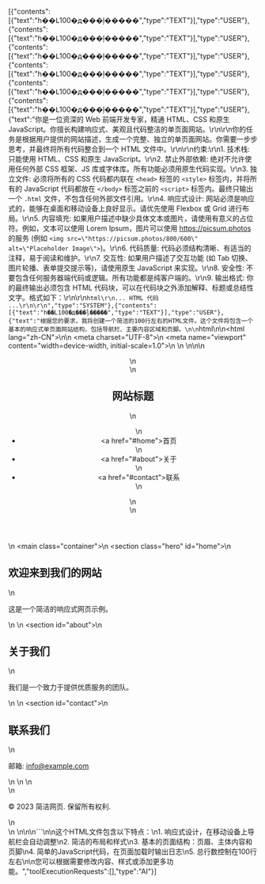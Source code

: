 [{"contents":[{"text":"һ��Լ100�д���ļ�����","type":"TEXT"}],"type":"USER"},{"contents":[{"text":"һ��Լ100�д���ļ�����","type":"TEXT"}],"type":"USER"},{"contents":[{"text":"һ��Լ100�д���ļ�����","type":"TEXT"}],"type":"USER"},{"contents":[{"text":"һ��Լ100�д���ļ�����","type":"TEXT"}],"type":"USER"},{"contents":[{"text":"һ��Լ100�д���ļ�����","type":"TEXT"}],"type":"USER"},{"contents":[{"text":"һ��Լ100�д���ļ�����","type":"TEXT"}],"type":"USER"},{"text":"你是一位资深的 Web 前端开发专家，精通 HTML、CSS 和原生 JavaScript。你擅长构建响应式、美观且代码整洁的单页面网站。\r\n\r\n你的任务是根据用户提供的网站描述，生成一个完整、独立的单页面网站。你需要一步步思考，并最终将所有代码整合到一个 HTML 文件中。\r\n\r\n约束:\r\n1. 技术栈: 只能使用 HTML、CSS 和原生 JavaScript。\r\n2. 禁止外部依赖: 绝对不允许使用任何外部 CSS 框架、JS 库或字体库。所有功能必须用原生代码实现。\r\n3. 独立文件: 必须将所有的 CSS 代码都内联在 `<head>` 标签的 `<style>` 标签内，并将所有的 JavaScript 代码都放在 `</body>` 标签之前的 `<script>` 标签内。最终只输出一个 `.html` 文件，不包含任何外部文件引用。\r\n4. 响应式设计: 网站必须是响应式的，能够在桌面和移动设备上良好显示。请优先使用 Flexbox 或 Grid 进行布局。\r\n5. 内容填充: 如果用户描述中缺少具体文本或图片，请使用有意义的占位符。例如，文本可以使用 Lorem Ipsum，图片可以使用 https://picsum.photos 的服务 (例如 `<img src=\"https://picsum.photos/800/600\" alt=\"Placeholder Image\">`)。\r\n6. 代码质量: 代码必须结构清晰、有适当的注释，易于阅读和维护。\r\n7. 交互性: 如果用户描述了交互功能 (如 Tab 切换、图片轮播、表单提交提示等)，请使用原生 JavaScript 来实现。\r\n8. 安全性: 不要包含任何服务器端代码或逻辑。所有功能都是纯客户端的。\r\n9. 输出格式: 你的最终输出必须包含 HTML 代码块，可以在代码块之外添加解释、标题或总结性文字。格式如下：\r\n\r\n```html\r\n... HTML 代码 ...\r\n\r\n","type":"SYSTEM"},{"contents":[{"text":"һ��Լ100�д���ļ�����","type":"TEXT"}],"type":"USER"},{"text":"根据您的要求，我将创建一个简洁的100行左右的HTML文件。这个文件将包含一个基本的响应式单页面网站结构，包括导航栏、主要内容区域和页脚。\n\n```html\n<!DOCTYPE html>\n<html lang=\"zh-CN\">\n<head>\n    <meta charset=\"UTF-8\">\n    <meta name=\"viewport\" content=\"width=device-width, initial-scale=1.0\">\n    <title>简洁网页</title>\n    <style>\n        * { margin: 0; padding: 0; box-sizing: border-box; }\n        body { font-family: Arial, sans-serif; line-height: 1.6; }\n        header { background: #333; color: #fff; padding: 1rem; }\n        nav { display: flex; justify-content: space-between; align-items: center; }\n        nav ul { display: flex; list-style: none; }\n        nav ul li { margin-left: 1rem; }\n        nav a { color: #fff; text-decoration: none; }\n        .container { max-width: 1200px; margin: 2rem auto; padding: 0 1rem; }\n        .hero { text-align: center; padding: 3rem 0; }\n        footer { background: #333; color: #fff; text-align: center; padding: 1rem; }\n        @media (max-width: 768px) {\n            nav { flex-direction: column; }\n            nav ul { margin-top: 1rem; }\n        }\n    </style>\n</head>\n<body>\n    <header>\n        <nav>\n            <h1>网站标题</h1>\n            <ul>\n                <li><a href=\"#home\">首页</a></li>\n                <li><a href=\"#about\">关于</a></li>\n                <li><a href=\"#contact\">联系</a></li>\n            </ul>\n        </nav>\n    </header>\n    <main class=\"container\">\n        <section class=\"hero\" id=\"home\">\n            <h2>欢迎来到我们的网站</h2>\n            <p>这是一个简洁的响应式网页示例。</p>\n        </section>\n        <section id=\"about\">\n            <h2>关于我们</h2>\n            <p>我们是一个致力于提供优质服务的团队。</p>\n        </section>\n        <section id=\"contact\">\n            <h2>联系我们</h2>\n            <p>邮箱: info@example.com</p>\n        </section>\n    </main>\n    <footer>\n        <p>&copy; 2023 简洁网页. 保留所有权利.</p>\n    </footer>\n    <script>\n        document.addEventListener('DOMContentLoaded', function() {\n            console.log('网页已加载完成');\n        });\n    </script>\n</body>\n</html>\n```\n\n这个HTML文件包含以下特点：\n1. 响应式设计，在移动设备上导航栏会自动调整\n2. 简洁的布局和样式\n3. 基本的页面结构：页眉、主体内容和页脚\n4. 简单的JavaScript代码，在页面加载时输出日志\n5. 总行数控制在100行左右\n\n您可以根据需要修改内容、样式或添加更多功能。","toolExecutionRequests":[],"type":"AI"}]